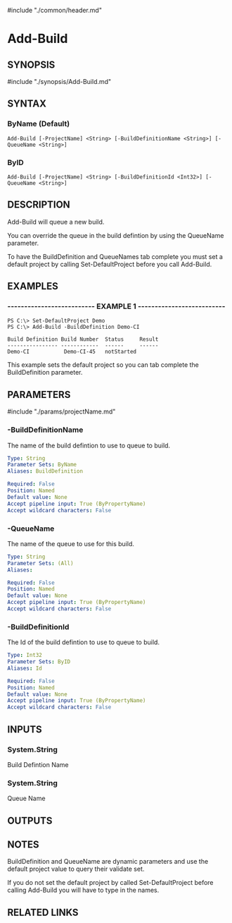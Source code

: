 #include "./common/header.md"

# Add-Build

## SYNOPSIS
#include "./synopsis/Add-Build.md"

## SYNTAX

### ByName (Default)
```
Add-Build [-ProjectName] <String> [-BuildDefinitionName <String>] [-QueueName <String>]
```

### ByID
```
Add-Build [-ProjectName] <String> [-BuildDefinitionId <Int32>] [-QueueName <String>]
```

## DESCRIPTION
Add-Build will queue a new build.

You can override the queue in the build defintion by using the QueueName
parameter.

To have the BuildDefinition and QueueNames tab complete you must set a default
project by calling Set-DefaultProject before you call Add-Build.

## EXAMPLES

### -------------------------- EXAMPLE 1 --------------------------
```
PS C:\> Set-DefaultProject Demo
PS C:\> Add-Build -BuildDefinition Demo-CI

Build Definition Build Number  Status     Result
---------------- ------------  ------     ------
Demo-CI           Demo-CI-45   notStarted
```

This example sets the default project so you can tab complete the BuildDefinition parameter.

## PARAMETERS

#include "./params/projectName.md"

### -BuildDefinitionName
The name of the build defintion to use to queue to build.

```yaml
Type: String
Parameter Sets: ByName
Aliases: BuildDefinition

Required: False
Position: Named
Default value: None
Accept pipeline input: True (ByPropertyName)
Accept wildcard characters: False
```

### -QueueName
The name of the queue to use for this build.

```yaml
Type: String
Parameter Sets: (All)
Aliases: 

Required: False
Position: Named
Default value: None
Accept pipeline input: True (ByPropertyName)
Accept wildcard characters: False
```

### -BuildDefinitionId
The Id of the build defintion to use to queue to build.

```yaml
Type: Int32
Parameter Sets: ByID
Aliases: Id

Required: False
Position: Named
Default value: None
Accept pipeline input: True (ByPropertyName)
Accept wildcard characters: False
```

## INPUTS

### System.String
Build Defintion Name

### System.String
Queue Name

## OUTPUTS

## NOTES
BuildDefinition and QueueName are dynamic parameters and use the default 
project value to query their validate set. 

If you do not set the default project by called Set-DefaultProject before
calling Add-Build you will have to type in the names.

## RELATED LINKS